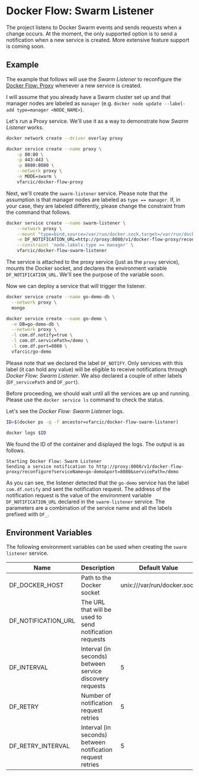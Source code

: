 # Docker Flow: Swarm Listener

The project listens to Docker Swarm events and sends requests when a change occurs. At the moment, the only supported option is to send a notification when a new service is created. More extensive feature support is coming soon.

## Example

The example that follows will use the *Swarm Listener* to reconfigure the [Docker Flow: Proxy](https://github.com/vfarcic/docker-flow-proxy) whenever a new service is created.

I will assume that you already have a Swarm cluster set up and that manager nodes are labeled as `manager` (e.g. `docker node update --label-add type=manager <NODE_NAME>`).

Let's run a Proxy service. We'll use it as a way to demonstrate how *Swarm Listener* works.

```bash
docker network create --driver overlay proxy

docker service create --name proxy \
    -p 80:80 \
    -p 443:443 \
    -p 8080:8080 \
    --network proxy \
    -e MODE=swarm \
    vfarcic/docker-flow-proxy
```

Next, we'll create the `swarm-listener` service. Please note that the assumption is that manager nodes are labeled as `type == manager`. If, in your case, they are labeled differently, please change the constraint from the command that follows.

```bash
docker service create --name swarm-listener \
    --network proxy \
    --mount "type=bind,source=/var/run/docker.sock,target=/var/run/docker.sock" \
    -e DF_NOTIFICATION_URL=http://proxy:8080/v1/docker-flow-proxy/reconfigure \
    --constraint 'node.labels.type == manager' \
    vfarcic/docker-flow-swarm-listener
```

The service is attached to the proxy service (just as the `proxy` service), mounts the Docker socket, and declares the environment variable `DF_NOTIFICATION_URL`. We'll see the purpose of the variable soon.

Now we can deploy a service that will trigger the listener.

```bash
docker service create --name go-demo-db \
  --network proxy \
  mongo

docker service create --name go-demo \
  -e DB=go-demo-db \
  --network proxy \
  -l com.df.notify=true \
  -l com.df.servicePath=/demo \
  -l com.df.port=8080 \
  vfarcic/go-demo
```

Please note that we declared the label `DF_NOTIFY`. Only services with this label (it can hold any value) will be eligible to receive notifications through *Docker Flow: Swarm Listener*. We also declared a couple of other labels (`DF_servicePath` and `DF_port`).

Before proceeding, we should wait until all the services are up and running. Please use the `docker service ls` command to check the status.

Let's see the *Docker Flow: Swarm Listener* logs.

```bash
ID=$(docker ps -q -f ancestor=vfarcic/docker-flow-swarm-listener)

docker logs $ID
```

We found the ID of the container and displayed the logs. The output is as follows.

```
Starting Docker Flow: Swarm Listener
Sending a service notification to http://proxy:8080/v1/docker-flow-proxy/reconfigure?serviceName=go-demo&port=8080&servicePath=/demo
```

As you can see, the listener detected that the `go-demo` service has the label `com.df.notify` and sent the notification request. The address of the notification request is the value of the environment variable `DF_NOTIFICATION_URL` declared in the `swarm-listener` service. The parameters are a combination of the service name and all the labels prefixed with `DF_`.

## Environment Variables

The following environment variables can be used when creating the `swarm listener` service.

|Name               |Description                                               |Default Value|
|-------------------|----------------------------------------------------------|-------------|
|DF_DOCKER_HOST     |Path to the Docker socket                   |unix:///var/run/docker.sock|
|DF_NOTIFICATION_URL|The URL that will be used to send notification requests   |             |
|DF_INTERVAL        |Interval (in seconds) between service discovery requests  |5            |
|DF_RETRY           |Number of notification request retries                    |5            |
|DF_RETRY_INTERVAL  |Interval (in seconds) between notification request retries|5            |
